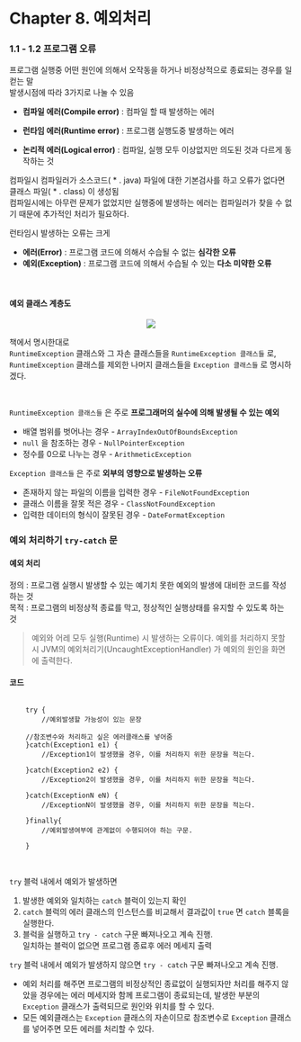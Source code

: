 # Chapter 8. 예외처리 

### 1.1 - 1.2 프로그램 오류
프로그램 실행중 어떤 원인에 의해서 오작동을 하거나 비정상적으로 종료되는 경우를 일컫는 말   
발생시점에 따라 3가지로 나눌 수 있음


- **컴파일 에러(Compile error)** : 컴파일 할 때 발생하는 에러


- **런타임 에러(Runtime error)** : 프로그램 실행도중 발생하는 에러
  

- **논리적 에러(Logical error)** : 컴파일, 실행 모두 이상없지만 의도된 것과 다르게 동작하는 것
  
컴파일시 컴파일러가 소스코드( * . java) 파일에 대한 기본검사를 하고 오류가 없다면 클래스 파일( * . class) 이 생성됨  
컴파일시에는 아무런 문제가 없었지만 실행중에 발생하는 에러는 컴파일러가 찾을 수 없기 때문에 추가적인 처리가 필요하다.

런타임시 발생하는 오류는 크게 
- **에러(Error)** : 프로그램 코드에 의해서 수습될 수 없는 **심각한 오류**
- **예외(Exception)** : 프로그램 코드에 의해서 수습될 수 있는 **다소 미약한 오류**

<br>

#### 예외 클래스 계층도

<div align="center">
  <img src="https://user-images.githubusercontent.com/65614734/147367596-87390261-cea1-4691-a1bd-6997802f168e.png">
</div>

책에서 명시한대로   
`RuntimeException` 클래스와 그 자손 클래스들을 `RuntimeException 클래스들` 로,
`RuntimeException` 클래스를 제외한 나머지 클래스들을 `Exception 클래스들` 로 명시하겠다.

<br>

`RuntimeException 클래스들` 은 주로 **프로그래머의 실수에 의해 발생될 수 있는 예외**
- 배열 범위를 벗어나는 경우 - `ArrayIndexOutOfBoundsException`
- `null` 을 참조하는 경우 - `NullPointerException`
- 정수를 0으로 나누는 경우 - `ArithmeticException`

`Exception 클래스들` 은 주로 **외부의 영향으로 발생하는 오류**
- 존재하지 않는 파일의 이름을 입력한 경우 - `FileNotFoundException`
- 클래스 이름을 잘못 적은 경우 - `ClassNotFoundException`
- 입력한 데이터의 형식이 잘못된 경우 - `DateFormatException`


### 예외 처리하기 `try-catch` 문

#### 예외 처리 
정의 :  프로그램 실행시 발생할 수 있는 예기치 못한 예외의 발생에 대비한 코드를 작성하는 것  
목적 :  프로그램의 비정상적 종료를 막고, 정상적인 실행상태를 유지할 수 있도록 하는 것

> 예외와 어레 모두 실행(Runtime) 시 발생하는 오류이다.
> 예외를 처리하지 못할시 JVM의 예외처리기(UncaughtExceptionHandler) 가 예외의 원인을 화면에 출력한다.

#### 코드

```

    try { 
        //예외발생할 가능성이 있는 문장 
        
    //참조변수와 처리하고 싶은 에러클래스를 넣어줌
    }catch(Exception1 e1) { 
        //Exception1이 발생했을 경우, 이를 처리하지 위한 문장을 적는다. 
        
    }catch(Exception2 e2) { 
        //Exception2이 발생했을 경우, 이를 처리하지 위한 문장을 적는다.
         
    }catch(ExceptionN eN) { 
        //ExceptionN이 발생했을 경우, 이를 처리하지 위한 문장을 적는다.
         
    }finally{ 
        //예외발생여부에 관계없이 수행되어야 하는 구문.
         
    }

```

<br>


`try` 블럭 내에서 예외가 발생하면  
1. 발생한 예외와 일치하는 `catch` 블럭이 있는지 확인
2. `catch` 블럭의 에러 클래스의 인스턴스를 비교해서 결과값이 `true` 면 `catch` 블록을 실행한다.
2. 블럭을 실행하고  `try - catch` 구문 빠져나오고 계속 진행.  
   일치하는 블럭이 없으면 프로그램 종료후 에러 메세지 출력

`try` 블럭 내에서 예외가 발생하지 않으면 `try - catch` 구문 빠져나오고 계속 진행.



- 예외 처리를 해주면 프로그램의 비정상적인 종료없이 실행되자만 처리를 해주지 않았을 경우에는 에러 메세지와 함께 프로그램이 종료되는데, 
 발생한 부분의 `Exception` 클래스가 출력되므로 원인와 위치를 할 수 있다.
- 모든 예외클래스는 `Exception` 클래스의 자손이므로 참조변수로 `Exception` 클래스를 넣어주면 모든 에러를 처리할 수 있다. 

<br><br>


